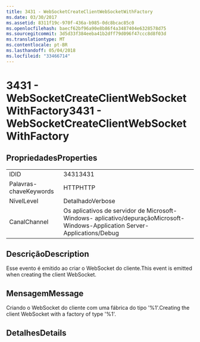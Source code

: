 ```yaml
---
title: 3431 - WebSocketCreateClientWebSocketWithFactory
ms.date: 03/30/2017
ms.assetid: 8311f19c-970f-436a-b985-0dc8bcac85c0
ms.openlocfilehash: baecf62bf96a90e8b86f4a3487404e6328578d75
ms.sourcegitcommit: 3d5d33f384eeba41b2dff79d096f47ccc8d8f03d
ms.translationtype: MT
ms.contentlocale: pt-BR
ms.lasthandoff: 05/04/2018
ms.locfileid: "33466714"
---
```

# <a name="3431---websocketcreateclientwebsocketwithfactory"></a><span data-ttu-id="85928-102">3431 - WebSocketCreateClientWebSocketWithFactory</span><span class="sxs-lookup"><span data-stu-id="85928-102">3431 - WebSocketCreateClientWebSocketWithFactory</span></span>
## <a name="properties"></a><span data-ttu-id="85928-103">Propriedades</span><span class="sxs-lookup"><span data-stu-id="85928-103">Properties</span></span>  
  
|||  
|-|-|  
|<span data-ttu-id="85928-104">ID</span><span class="sxs-lookup"><span data-stu-id="85928-104">ID</span></span>|<span data-ttu-id="85928-105">3431</span><span class="sxs-lookup"><span data-stu-id="85928-105">3431</span></span>|  
|<span data-ttu-id="85928-106">Palavras-chave</span><span class="sxs-lookup"><span data-stu-id="85928-106">Keywords</span></span>|<span data-ttu-id="85928-107">HTTP</span><span class="sxs-lookup"><span data-stu-id="85928-107">HTTP</span></span>|  
|<span data-ttu-id="85928-108">Nível</span><span class="sxs-lookup"><span data-stu-id="85928-108">Level</span></span>|<span data-ttu-id="85928-109">Detalhado</span><span class="sxs-lookup"><span data-stu-id="85928-109">Verbose</span></span>|  
|<span data-ttu-id="85928-110">Canal</span><span class="sxs-lookup"><span data-stu-id="85928-110">Channel</span></span>|<span data-ttu-id="85928-111">Os aplicativos de servidor de Microsoft-Windows- aplicativo/depuração</span><span class="sxs-lookup"><span data-stu-id="85928-111">Microsoft-Windows-Application Server-Applications/Debug</span></span>|  
  
## <a name="description"></a><span data-ttu-id="85928-112">Descrição</span><span class="sxs-lookup"><span data-stu-id="85928-112">Description</span></span>  
 <span data-ttu-id="85928-113">Esse evento é emitido ao criar o WebSocket do cliente.</span><span class="sxs-lookup"><span data-stu-id="85928-113">This event is emitted when creating the client WebSocket.</span></span>  
  
## <a name="message"></a><span data-ttu-id="85928-114">Mensagem</span><span class="sxs-lookup"><span data-stu-id="85928-114">Message</span></span>  
 <span data-ttu-id="85928-115">Criando o WebSocket do cliente com uma fábrica do tipo '%1'.</span><span class="sxs-lookup"><span data-stu-id="85928-115">Creating the client WebSocket with a factory of type '%1'.</span></span>  
  
## <a name="details"></a><span data-ttu-id="85928-116">Detalhes</span><span class="sxs-lookup"><span data-stu-id="85928-116">Details</span></span>
